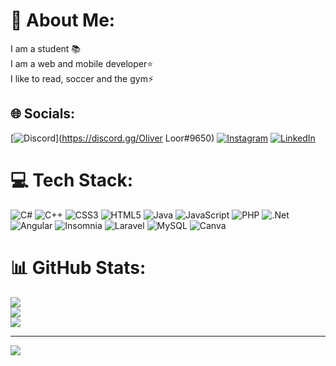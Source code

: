 # 💫 About Me:
I am a student 📚<br>I am a web and mobile developer⭐️<br>I like to read, soccer and the gym⚡️


## 🌐 Socials:
[![Discord](https://img.shields.io/badge/Discord-%237289DA.svg?logo=discord&logoColor=white)](https://discord.gg/Oliver Loor#9650) [![Instagram](https://img.shields.io/badge/Instagram-%23E4405F.svg?logo=Instagram&logoColor=white)](https://instagram.com/oliver_jla) [![LinkedIn](https://img.shields.io/badge/LinkedIn-%230077B5.svg?logo=linkedin&logoColor=white)](https://linkedin.com/in/linkedin.com/in/oliver-loor-1582b4274) 

# 💻 Tech Stack:
![C#](https://img.shields.io/badge/c%23-%23239120.svg?style=for-the-badge&logo=c-sharp&logoColor=white) ![C++](https://img.shields.io/badge/c++-%2300599C.svg?style=for-the-badge&logo=c%2B%2B&logoColor=white) ![CSS3](https://img.shields.io/badge/css3-%231572B6.svg?style=for-the-badge&logo=css3&logoColor=white) ![HTML5](https://img.shields.io/badge/html5-%23E34F26.svg?style=for-the-badge&logo=html5&logoColor=white) ![Java](https://img.shields.io/badge/java-%23ED8B00.svg?style=for-the-badge&logo=java&logoColor=white) ![JavaScript](https://img.shields.io/badge/javascript-%23323330.svg?style=for-the-badge&logo=javascript&logoColor=%23F7DF1E) ![PHP](https://img.shields.io/badge/php-%23777BB4.svg?style=for-the-badge&logo=php&logoColor=white) ![.Net](https://img.shields.io/badge/.NET-5C2D91?style=for-the-badge&logo=.net&logoColor=white) ![Angular](https://img.shields.io/badge/angular-%23DD0031.svg?style=for-the-badge&logo=angular&logoColor=white) ![Insomnia](https://img.shields.io/badge/Insomnia-black?style=for-the-badge&logo=insomnia&logoColor=5849BE) ![Laravel](https://img.shields.io/badge/laravel-%23FF2D20.svg?style=for-the-badge&logo=laravel&logoColor=white) ![MySQL](https://img.shields.io/badge/mysql-%2300f.svg?style=for-the-badge&logo=mysql&logoColor=white) ![Canva](https://img.shields.io/badge/Canva-%2300C4CC.svg?style=for-the-badge&logo=Canva&logoColor=white)
# 📊 GitHub Stats:
![](https://github-readme-stats.vercel.app/api?username=Oliver-08-ojla&theme=dark&hide_border=false&include_all_commits=false&count_private=false)<br/>
![](https://github-readme-streak-stats.herokuapp.com/?user=Oliver-08-ojla&theme=dark&hide_border=false)<br/>
![](https://github-readme-stats.vercel.app/api/top-langs/?username=Oliver-08-ojla&theme=dark&hide_border=false&include_all_commits=false&count_private=false&layout=compact)

---
[![](https://visitcount.itsvg.in/api?id=Oliver-08-ojla&icon=0&color=0)](https://visitcount.itsvg.in)

<!-- Proudly created with GPRM ( https://gprm.itsvg.in ) -->
